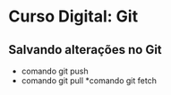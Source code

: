 # Curso Digital: Git

## Salvando alterações no Git
* comando git push
* comando git pull
*comando git fetch
